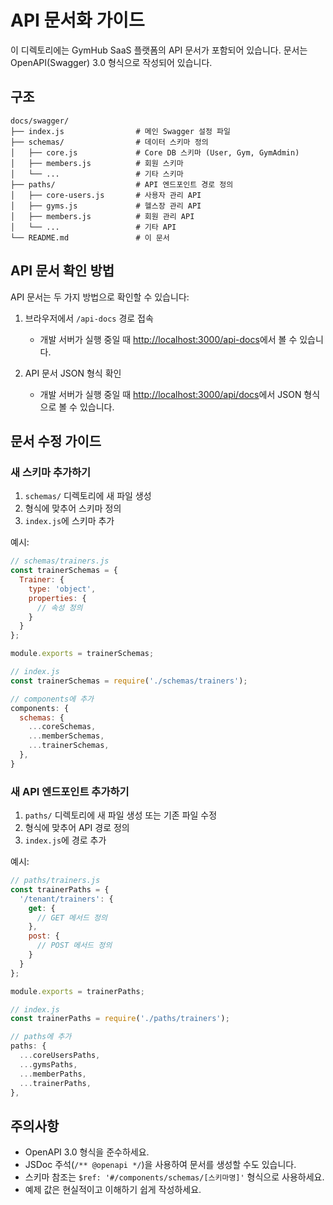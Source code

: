 # API 문서화 가이드

이 디렉토리에는 GymHub SaaS 플랫폼의 API 문서가 포함되어 있습니다. 문서는 OpenAPI(Swagger) 3.0 형식으로 작성되어 있습니다.

## 구조

```
docs/swagger/
├── index.js                # 메인 Swagger 설정 파일
├── schemas/                # 데이터 스키마 정의
│   ├── core.js             # Core DB 스키마 (User, Gym, GymAdmin)
│   ├── members.js          # 회원 스키마
│   └── ...                 # 기타 스키마
├── paths/                  # API 엔드포인트 경로 정의
│   ├── core-users.js       # 사용자 관리 API
│   ├── gyms.js             # 헬스장 관리 API
│   ├── members.js          # 회원 관리 API
│   └── ...                 # 기타 API
└── README.md               # 이 문서
```

## API 문서 확인 방법

API 문서는 두 가지 방법으로 확인할 수 있습니다:

1. 브라우저에서 `/api-docs` 경로 접속
   - 개발 서버가 실행 중일 때 [http://localhost:3000/api-docs](http://localhost:3000/api-docs)에서 볼 수 있습니다.

2. API 문서 JSON 형식 확인
   - 개발 서버가 실행 중일 때 [http://localhost:3000/api/docs](http://localhost:3000/api/docs)에서 JSON 형식으로 볼 수 있습니다.

## 문서 수정 가이드

### 새 스키마 추가하기

1. `schemas/` 디렉토리에 새 파일 생성
2. 형식에 맞추어 스키마 정의
3. `index.js`에 스키마 추가

예시:
```javascript
// schemas/trainers.js
const trainerSchemas = {
  Trainer: {
    type: 'object',
    properties: {
      // 속성 정의
    }
  }
};

module.exports = trainerSchemas;

// index.js
const trainerSchemas = require('./schemas/trainers');

// components에 추가
components: {
  schemas: {
    ...coreSchemas,
    ...memberSchemas,
    ...trainerSchemas,
  },
}
```

### 새 API 엔드포인트 추가하기

1. `paths/` 디렉토리에 새 파일 생성 또는 기존 파일 수정
2. 형식에 맞추어 API 경로 정의
3. `index.js`에 경로 추가

예시:
```javascript
// paths/trainers.js
const trainerPaths = {
  '/tenant/trainers': {
    get: {
      // GET 메서드 정의
    },
    post: {
      // POST 메서드 정의
    }
  }
};

module.exports = trainerPaths;

// index.js
const trainerPaths = require('./paths/trainers');

// paths에 추가
paths: {
  ...coreUsersPaths,
  ...gymsPaths,
  ...memberPaths,
  ...trainerPaths,
},
```

## 주의사항

- OpenAPI 3.0 형식을 준수하세요.
- JSDoc 주석(`/** @openapi */`)을 사용하여 문서를 생성할 수도 있습니다.
- 스키마 참조는 `$ref: '#/components/schemas/[스키마명]'` 형식으로 사용하세요.
- 예제 값은 현실적이고 이해하기 쉽게 작성하세요.